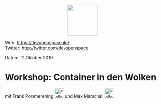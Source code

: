 <p align="center"><img src="https://fpommerening.github.io/Slides/DevOpenSpace/images/logo_devspace.png" width=100/></p>

Web: https://devopenspace.de/  
Twitter: http://twitter.com/devopenspace

Datum: 11.Oktober 2019

# Workshop: Container in den Wolken
mit Frank Pommerening <a href="https://twitter.com/fpommerening"><img src="https://fpommerening.github.io/Slides/DevOpenSpace/images/TwitterLogo.png" alt="Follow @fpommerening" width=30/></a> und
Max Marschall <a href="https://twitter.com/max_l_e"><img src="https://fpommerening.github.io/Slides/DevOpenSpace/images/TwitterLogo.png" alt="Follow @Max_l_e" width=30/></a>
